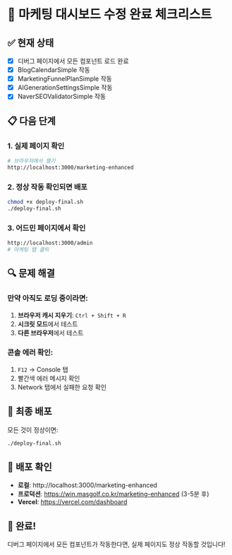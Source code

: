 # 🎉 마케팅 대시보드 수정 완료 체크리스트

## ✅ 현재 상태
- [x] 디버그 페이지에서 모든 컴포넌트 로드 완료
- [x] BlogCalendarSimple 작동
- [x] MarketingFunnelPlanSimple 작동  
- [x] AIGenerationSettingsSimple 작동
- [x] NaverSEOValidatorSimple 작동

## 📋 다음 단계

### 1. 실제 페이지 확인
```bash
# 브라우저에서 열기
http://localhost:3000/marketing-enhanced
```

### 2. 정상 작동 확인되면 배포
```bash
chmod +x deploy-final.sh
./deploy-final.sh
```

### 3. 어드민 페이지에서 확인
```bash
http://localhost:3000/admin
# 마케팅 탭 클릭
```

## 🔍 문제 해결

### 만약 아직도 로딩 중이라면:
1. **브라우저 캐시 지우기**: `Ctrl + Shift + R`
2. **시크릿 모드**에서 테스트
3. **다른 브라우저**에서 테스트

### 콘솔 에러 확인:
1. `F12` → Console 탭
2. 빨간색 에러 메시지 확인
3. Network 탭에서 실패한 요청 확인

## 🚀 최종 배포
모든 것이 정상이면:
```bash
./deploy-final.sh
```

## 📱 배포 확인
- **로컬**: http://localhost:3000/marketing-enhanced
- **프로덕션**: https://win.masgolf.co.kr/marketing-enhanced (3-5분 후)
- **Vercel**: https://vercel.com/dashboard

## 🎯 완료!
디버그 페이지에서 모든 컴포넌트가 작동한다면, 실제 페이지도 정상 작동할 것입니다!
